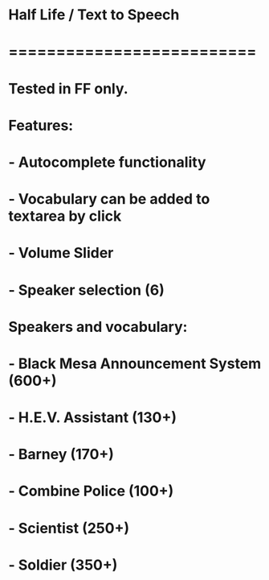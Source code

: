 # Half Life / Text to Speech
# ==========================
 
# Tested in FF only.
 
# Features:
# 	- Autocomplete functionality
# 	- Vocabulary can be added to textarea by click
# 	- Volume Slider
#	- Speaker selection (6)

# Speakers and vocabulary:
#	- Black Mesa Announcement System (600+)
#	- H.E.V. Assistant (130+)
#	- Barney (170+)
#	- Combine Police (100+)
#	- Scientist (250+)
#	- Soldier (350+)
